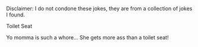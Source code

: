 Disclaimer: I do not condone these jokes, they are from a collection of jokes I found.

Toilet Seat

Yo momma is such a whore... She gets more ass than a toilet seat!

